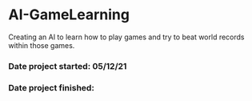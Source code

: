 # AI-GameLearning
Creating an AI to learn how to play games and try to beat world records within those games. 






### Date project started: 05/12/21
### Date project finished: 
